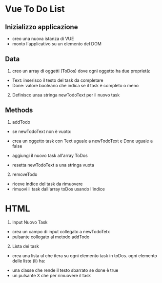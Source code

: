 # Vue To Do List

## Inizializzo applicazione 

- creo una nuova istanza di VUE
- monto l'applicativo su un elemento del DOM

## Data

1. creo un array di oggetti (ToDos) dove ogni oggetto ha due proprietà:
 * Text: inserisco il testo del task da completare 
 * Done: valore booleano che indica se il task è completo o meno 

2. Definisco unsa stringa newTodoText per il nuovo task

## Methods 

1. addTodo
 - se newTodoText non è vuoto:

  * crea un oggetto task con Text uguale a newTodoText e Done uguale a false

  * aggiungi il nuovo task all'array ToDos
  * resetta newTodoText a una stringa vuota

2. removeTodo
- riceve indice del task da rimuovere 
- rimuovi il task dall'array toDos usando l'indice 

# HTML 

1. Input Nuovo Task
 - crea un campo di input collegato a newTodoTetx
 - pulsante collegato al metodo addTodo

2. Lista dei task
 - crea una lista ul che itera su ogni elemento task in toDos.
 ogni elemento delle liste (li) ha:
  * una classe che rende il testo sbarrato se done è true
  * un pulsante X che per rimuovere il task





